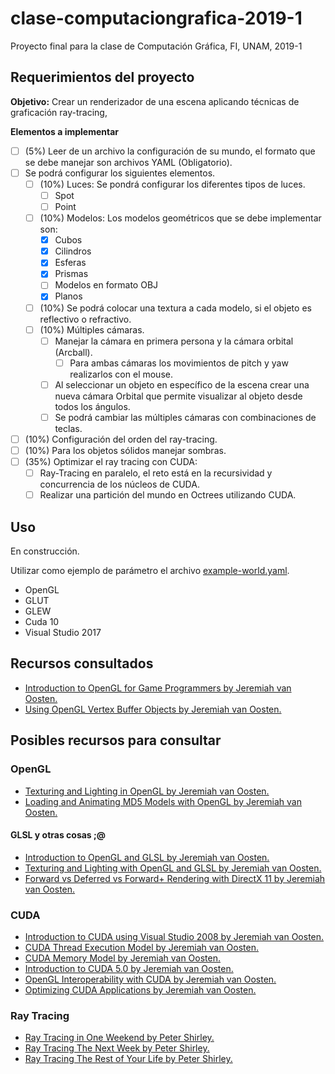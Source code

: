 # clase-computaciongrafica-2019-1
Proyecto final para la clase de Computación Gráfica, FI, UNAM, 2019-1

## Requerimientos del proyecto

**Objetivo:** Crear un renderizador de una escena aplicando técnicas de graficación ray-tracing,

**Elementos a implementar**

- [ ] (5%) Leer de un archivo la configuración de su mundo, el formato que se debe manejar son archivos YAML (Obligatorio).
- [ ] Se podrá configurar los siguientes elementos.
  - [ ] (10%) Luces: Se pondrá configurar los diferentes tipos de luces.
    - [ ] Spot
    - [ ] Point
  - [ ] (10%) Modelos: Los modelos geométricos que se debe implementar son:
    - [x] Cubos
    - [x] Cilindros
    - [x] Esferas
    - [x] Prismas
    - [ ] Modelos en formato OBJ
    - [x] Planos
  - [ ] (10%) Se podrá colocar una textura a cada modelo, si el objeto es reflectivo o refractivo.
  - [ ] (10%) Múltiples cámaras.
    - [ ] Manejar la cámara en primera persona y la cámara orbital (Arcball).
      - [ ] Para ambas cámaras los movimientos de pitch y yaw realizarlos con el mouse.
    - [ ] Al seleccionar un objeto en específico de la escena crear una nueva cámara Orbital que permite visualizar al objeto desde todos los ángulos.
    - [ ] Se podrá cambiar las múltiples cámaras con combinaciones de teclas.
 - [ ] (10%) Configuración del orden del ray-tracing.
 - [ ] (10%) Para los objetos sólidos manejar sombras.
 - [ ] (35%) Optimizar el ray tracing con CUDA:
   - [ ] Ray-Tracing en paralelo, el reto está en la recursividad y concurrencia de los núcleos de CUDA.
   - [ ] Realizar una partición del mundo en Octrees utilizando CUDA.

## Uso

En construcción.

Utilizar como ejemplo de parámetro el archivo [example-world.yaml](./example-world.yaml).

- OpenGL
- GLUT
- GLEW
- Cuda 10
- Visual Studio 2017

## Recursos consultados
- [Introduction to OpenGL for Game Programmers by Jeremiah van Oosten.](https://www.3dgep.com/introduction-opengl/)
- [Using OpenGL Vertex Buffer Objects by Jeremiah van Oosten.](https://www.3dgep.com/using-opengl-vertex-buffer-objects/)

## Posibles recursos para consultar

### OpenGL

- [Texturing and Lighting in OpenGL by Jeremiah van Oosten.](https://www.3dgep.com/texturing-and-lighting-in-opengl/)
- [Loading and Animating MD5 Models with OpenGL by Jeremiah van Oosten.](https://www.3dgep.com/loading-and-animating-md5-models-with-opengl/)

#### GLSL y otras cosas ;@

- [Introduction to OpenGL and GLSL by Jeremiah van Oosten.](https://www.3dgep.com/introduction-to-opengl-and-glsl/)
- [Texturing and Lighting with OpenGL and GLSL by Jeremiah van Oosten.](https://www.3dgep.com/texturing-and-lighting-with-opengl-and-glsl/)
- [Forward vs Deferred vs Forward+ Rendering with DirectX 11 by Jeremiah van Oosten.](https://www.3dgep.com/forward-plus/)

### CUDA

- [Introduction to CUDA using Visual Studio 2008 by Jeremiah van Oosten.](https://www.3dgep.com/introduction-to-cuda-using-visual-studio-2008/)
- [CUDA Thread Execution Model by Jeremiah van Oosten.](https://www.3dgep.com/cuda-thread-execution-model/)
- [CUDA Memory Model by Jeremiah van Oosten.](https://www.3dgep.com/cuda-memory-model/)
- [Introduction to CUDA 5.0 by Jeremiah van Oosten.](https://www.3dgep.com/introduction-to-cuda-5-0/)
- [OpenGL Interoperability with CUDA by Jeremiah van Oosten.](https://www.3dgep.com/opengl-interoperability-with-cuda/)
- [Optimizing CUDA Applications by Jeremiah van Oosten.](https://www.3dgep.com/optimizing-cuda-applications/)

### Ray Tracing
- [Ray Tracing in One Weekend by Peter Shirley.](https://github.com/petershirley/raytracinginoneweekend)
- [Ray Tracing The Next Week by Peter Shirley.](https://github.com/petershirley/raytracingthenextweek)
- [Ray Tracing The Rest of Your Life by Peter Shirley.](https://github.com/petershirley/raytracingtherestofyourlife)
